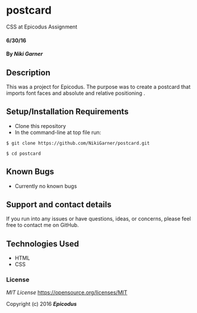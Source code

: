 # postcard
CSS at Epicodus Assignment

#### 6/30/16

#### By _**Niki Garner**_

## Description
This was a project for Epicodus. The purpose was to create a postcard that imports font faces and absolute and relative positioning .
## Setup/Installation Requirements

* Clone this repository
* In the command-line at top file run:
```
$ git clone https://github.com/NikiGarner/postcard.git
```
```
$ cd postcard
```

## Known Bugs

* Currently no known bugs

## Support and contact details

If you run into any issues or have questions, ideas, or concerns, please feel free to contact me on GitHub.

## Technologies Used

* HTML
* CSS


### License

*MIT License*
<a href="https://opensource.org/licenses/MIT">https://opensource.org/licenses/MIT</a>

Copyright (c) 2016 **_Epicodus_**
